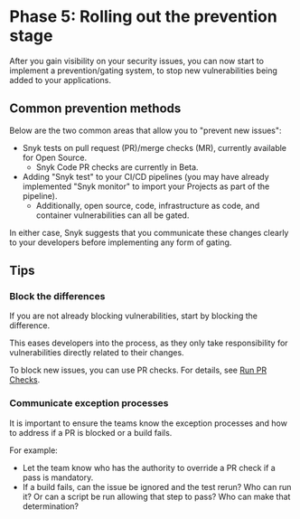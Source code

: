 # Phase 5: Rolling out the prevention stage

After you gain visibility on your security issues, you can now start to implement a prevention/gating system, to stop new vulnerabilities being added to your applications.

## Common prevention methods

Below are the two common areas that allow you to "prevent new issues":&#x20;

* Snyk tests on pull request (PR)/merge checks (MR),  currently available for Open Source.&#x20;
  * Snyk Code PR checks are currently in Beta.
* Adding "Snyk test" to your CI/CD pipelines (you may have already implemented "Snyk monitor" to import your Projects as part of the pipeline).&#x20;
  * Additionally, open source, code, infrastructure as code, and container vulnerabilities can all be gated.

In either case, Snyk suggests that you communicate these changes clearly to your developers before implementing any form of gating.

## Tips

### Block the differences

If you are not already blocking vulnerabilities, start by blocking the difference.

This eases developers into the process, as they only take responsibility for vulnerabilities directly related to their changes.&#x20;

To block new issues, you can use PR checks. For details, see [Run PR Checks](../../../scan-with-snyk/pull-requests/pull-request-checks/).

### Communicate exception processes

It is important to ensure the teams know the exception processes and how to address if a PR is blocked or a build fails.&#x20;

For example:

* Let the team know who has the authority to override a PR check if a pass is mandatory.
* If a build fails, can the issue be ignored and the test rerun? Who can run it? Or can a script be run allowing that step to pass? Who can make that determination?


